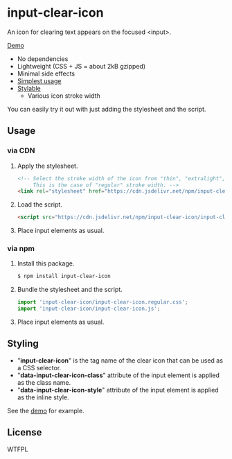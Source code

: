 # input-clear-icon

An icon for clearing text appears on the focused &lt;input&gt;.

[Demo](https://luncheon.github.io/input-clear-icon/demo.html)

* No dependencies
* Lightweight (CSS + JS = about 2kB gzipped)
* Minimal side effects
* [Simplest usage](#usage)
* [Stylable](#styling)
  * Various icon stroke width

You can easily try it out with just adding the stylesheet and the script.

## Usage

### via CDN

1. Apply the stylesheet.
    ```html
    <!-- Select the stroke width of the icon from "thin", "extralight", "light", "regular", "medium", "semibold", "bold", "extrabold", "black".
         This is the case of "regular" stroke width. -->
    <link rel="stylesheet" href="https://cdn.jsdelivr.net/npm/input-clear-icon/input-clear-icon.regular.min.css">
    ```
2. Load the script.
    ```html
    <script src="https://cdn.jsdelivr.net/npm/input-clear-icon/input-clear-icon.min.js"></script>
    ```
3. Place input elements as usual.

### via npm

1. Install this package.
    ```bash
    $ npm install input-clear-icon
    ```
2. Bundle the stylesheet and the script.
    ```javascript
    import 'input-clear-icon/input-clear-icon.regular.css';
    import 'input-clear-icon/input-clear-icon.js';
    ```
3. Place input elements as usual.

## Styling

* "**input-clear-icon**" is the tag name of the clear icon that can be used as a CSS selector.
* "**data-input-clear-icon-class**" attribute of the input element is applied as the class name.
* "**data-input-clear-icon-style**" attribute of the input element is applied as the inline style.

See the [demo](https://luncheon.github.io/input-clear-icon/demo.html) for example.

## License

WTFPL
